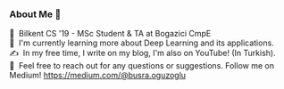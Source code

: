 ### About Me 👋

📕 &nbsp;Bilkent CS '19 - MSc Student & TA at Bogazici CmpE\
🌱 &nbsp;I'm currently learning more about Deep Learning and its applications.\
✍️ &nbsp;In my free time, I write on my blog, I'm also on YouTube! (In Turkish).\
💬 &nbsp;Feel free to reach out for any questions or suggestions. Follow me on Medium! https://medium.com/@busra.oguzoglu

